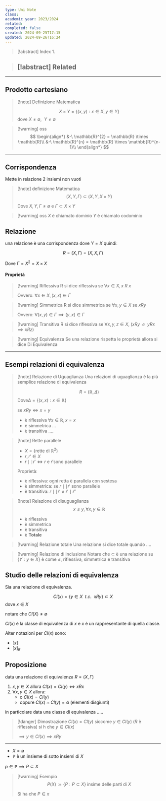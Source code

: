 ```yaml
---
type: Uni Note
class: 
academic year: 2023/2024
related: 
completed: false
created: 2024-09-25T17:15
updated: 2024-09-26T16:24
---
```

>[!abstract] Index
>1. 

>[!abstract] Related
>- 

---

## Prodotto cartesiano

>[!note] Definizione Matematica
>
>$$
>X \times Y = \{ (x,y): x \in X, y \in Y \}
>$$
>dove $X \not= \emptyset, \ \ Y \not= \emptyset$

 >[!warning] oss
>$$
>\begin{align*}
>&-\ \mathbb{R}^{2}  = \mathbb{R} \times \mathbb{R}\\
>&-\ \mathbb{R}^{n}  = \mathbb{R} \times \mathbb{R}^{n-1}\\
>\end{align*}
>$$

---
## Corrispondenza 

Mette in relazione 2 insiemi non vuoti 


>[!note] definizione Matematica
>$$
>(X, Y, \Gamma) \subset (X, Y, X \times Y)
>$$
>
>Dove $X,Y,\Gamma \not= \emptyset$ e $\Gamma \subset X\times Y$

>[!warning] oss
>$X$ è chiamato dominio
>$Y$ è chiamato codominio

## Relazione

una relazione è una corrispondenza dove $Y = X$ quindi:

$$
R = (X, \Gamma) = (X, X, \Gamma)
$$

Dove $\Gamma = X^{2} = X \times X$


#### Proprietà

>[!warning] Riflessiva
>R si dice riflessiva se $\forall x \in X, x\ R\ x$
>
>Ovvero: $\forall x \in X, (x,x) \in \Gamma$

>[!warning] Simmetrica
>R si dice simmetrica se $\forall x,y \in X$ se $x R y$
>
>Ovvero: $\forall (x,y) \in \Gamma \implies (y,x) \in \Gamma$

>[!warning] Transitiva
>R si dice riflessiva se $\forall x, y, z \in X,\  (x R y\ \ e\ \ y R x \implies x R z)$

>[!warning] Equivalenza
>Se una relazione rispetta le proprietà allora si dice Di Equivalenza

---
## Esempi relazioni di equivalenza

>[!note] Relazione di Uguaglianza
>Una relazioni di uguaglianza è la più semplice relazione di equivalenza
>
>$$
>R = (\mathbb{R}, \Delta)
>$$
>Dove$\Delta = \{ (x,x): x \in \mathbb{R} \}$
>
>se $x R y \iff x = y$
>- è riflessiva $\forall x \in \mathbb{R}, x = x$
>- è simmetrica ...
>- è transitiva ....

>[!note] Rette parallele
>- $X = \{ \text{rette di }\mathbb{R}^{2} \}$
>- $r, r' \in X$
>- $r \mid\mid r' \iff r\text{ e } r' \text{sono parallele}$
>
>Proprietà:
>- è riflessiva: $\text{ogni retta è parallela con sestesa}$
>- è simmetrica: $\text{se } r \mid\mid r' \text{ sono parallele}$
>- è transitiva: $r\mid\mid r' \wedge r' \mid r''$

>[!note] Relazione di disuguaglianza
>$$
>x\leq y, \forall x,y \in \mathbb{R}
>$$
>
>- è riflessiva
>- è simmetrica
>- è transitiva
>- è **Totale**

>[!warning] Relazione totale
>Una relazione si dice totale quando ....

>[!warning] Relazione di inclusione
>Notare che $\subset$ è una relazione su $\{ Y: y \in X \}$ è come $\leq$, riflessiva, simmetrica e transitiva

## Studio delle relazioni di equivalenza
Sia  una relazione di equivalenza.

$$
Cl(x) = \{ y \in X\ \  t.c.\ \ x Ry \} \subset X
$$
dove $x \in X$

notare che $Cl(X) \not = \emptyset$

$Cl(x)$ è la classe di equivalenza di $x$ e $x$ è un rappresentante di quella classe.

Alter notazioni per $Cl(x)$ sono:
- $[x]$
- $[x]_{R}$


## Proposizione

data una relazione di equivalenza $R = (X, \Gamma)$

1. $x,y \in X$ allora $Cl(x) = Cl(y) \iff xRx$
2. $\forall x,y \in X$ allora:
	- o $Cl(x) = Cl(y)$
	- oppure $Cl(x) \cap Cl(y) = \emptyset$ (elementi disgiunti)

in particolare data una classe di equivalenza .....


>[!danger] Dimostrazione
>$Cl(x) = Cl(y)$ siccome $y \in Cl(y)$ ($R$ è riflessiva) si h che $y\in Cl(x)$
>
>$\implies y\in Cl(x) \implies x Ry$

---

- $X  = \emptyset$
- $\mathbb{P}$ è un insieme di sotto insiemi di $X$

$p \in \mathbb{P} \implies P \subset X$

>[!warning] Esempio
>$$
>P(X) := \{ P: P \subset X \} \text{ insime delle parti di } X
>$$
>
>Si ha che $P \in x$
